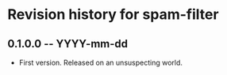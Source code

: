 # Revision history for spam-filter

## 0.1.0.0 -- YYYY-mm-dd

* First version. Released on an unsuspecting world.
